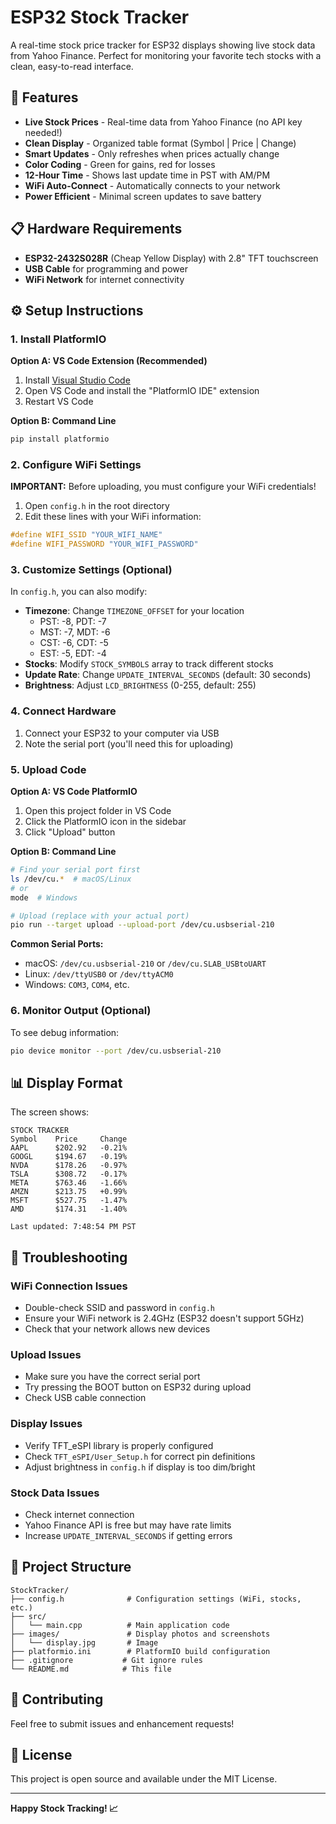# ESP32 Stock Tracker

A real-time stock price tracker for ESP32 displays showing live stock data from Yahoo Finance. Perfect for monitoring your favorite tech stocks with a clean, easy-to-read interface.

## 🚀 Features

- **Live Stock Prices** - Real-time data from Yahoo Finance (no API key needed!)
- **Clean Display** - Organized table format (Symbol | Price | Change)
- **Smart Updates** - Only refreshes when prices actually change
- **Color Coding** - Green for gains, red for losses
- **12-Hour Time** - Shows last update time in PST with AM/PM
- **WiFi Auto-Connect** - Automatically connects to your network
- **Power Efficient** - Minimal screen updates to save battery

## 📋 Hardware Requirements

- **ESP32-2432S028R** (Cheap Yellow Display) with 2.8" TFT touchscreen
- **USB Cable** for programming and power
- **WiFi Network** for internet connectivity

## ⚙️ Setup Instructions

### 1. Install PlatformIO

**Option A: VS Code Extension (Recommended)**
1. Install [Visual Studio Code](https://code.visualstudio.com/)
2. Open VS Code and install the "PlatformIO IDE" extension
3. Restart VS Code

**Option B: Command Line**
```bash
pip install platformio
```

### 2. Configure WiFi Settings

**IMPORTANT:** Before uploading, you must configure your WiFi credentials!

1. Open `config.h` in the root directory
2. Edit these lines with your WiFi information:
```cpp
#define WIFI_SSID "YOUR_WIFI_NAME"
#define WIFI_PASSWORD "YOUR_WIFI_PASSWORD"
```

### 3. Customize Settings (Optional)

In `config.h`, you can also modify:
- **Timezone**: Change `TIMEZONE_OFFSET` for your location
  - PST: -8, PDT: -7
  - MST: -7, MDT: -6  
  - CST: -6, CDT: -5
  - EST: -5, EDT: -4
- **Stocks**: Modify `STOCK_SYMBOLS` array to track different stocks
- **Update Rate**: Change `UPDATE_INTERVAL_SECONDS` (default: 30 seconds)
- **Brightness**: Adjust `LCD_BRIGHTNESS` (0-255, default: 255)

### 4. Connect Hardware

1. Connect your ESP32 to your computer via USB
2. Note the serial port (you'll need this for uploading)

### 5. Upload Code

**Option A: VS Code PlatformIO**
1. Open this project folder in VS Code
2. Click the PlatformIO icon in the sidebar
3. Click "Upload" button

**Option B: Command Line**
```bash
# Find your serial port first
ls /dev/cu.*  # macOS/Linux
# or
mode  # Windows

# Upload (replace with your actual port)
pio run --target upload --upload-port /dev/cu.usbserial-210
```

**Common Serial Ports:**
- macOS: `/dev/cu.usbserial-210` or `/dev/cu.SLAB_USBtoUART`
- Linux: `/dev/ttyUSB0` or `/dev/ttyACM0`
- Windows: `COM3`, `COM4`, etc.

### 6. Monitor Output (Optional)

To see debug information:
```bash
pio device monitor --port /dev/cu.usbserial-210
```

## 📊 Display Format

The screen shows:
```
STOCK TRACKER
Symbol    Price     Change
AAPL      $202.92   -0.21%
GOOGL     $194.67   -0.19%
NVDA      $178.26   -0.97%
TSLA      $308.72   -0.17%
META      $763.46   -1.66%
AMZN      $213.75   +0.99%
MSFT      $527.75   -1.47%
AMD       $174.31   -1.40%

Last updated: 7:48:54 PM PST
```

## 🔧 Troubleshooting

### WiFi Connection Issues
- Double-check SSID and password in `config.h`
- Ensure your WiFi network is 2.4GHz (ESP32 doesn't support 5GHz)
- Check that your network allows new devices

### Upload Issues
- Make sure you have the correct serial port
- Try pressing the BOOT button on ESP32 during upload
- Check USB cable connection

### Display Issues
- Verify TFT_eSPI library is properly configured
- Check `TFT_eSPI/User_Setup.h` for correct pin definitions
- Adjust brightness in `config.h` if display is too dim/bright

### Stock Data Issues
- Check internet connection
- Yahoo Finance API is free but may have rate limits
- Increase `UPDATE_INTERVAL_SECONDS` if getting errors

## 📁 Project Structure

```
StockTracker/
├── config.h              # Configuration settings (WiFi, stocks, etc.)
├── src/
│   └── main.cpp          # Main application code
├── images/               # Display photos and screenshots
│   └── display.jpg       # Image
├── platformio.ini        # PlatformIO build configuration
├── .gitignore           # Git ignore rules
└── README.md            # This file
```

## 🤝 Contributing

Feel free to submit issues and enhancement requests!

## 📄 License

This project is open source and available under the MIT License.

---

**Happy Stock Tracking! 📈**
